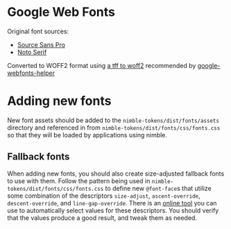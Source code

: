 # Google Web Fonts

Original font sources:

* [Source Sans Pro](https://fonts.google.com/specimen/Source+Sans+Pro)
* [Noto Serif](https://fonts.google.com/noto/specimen/Noto+Serif)

Converted to WOFF2 format using [a tff to woff2](https://everythingfonts.com/ttf-to-woff2) recommended by [google-webfonts-helper](https://github.com/majodev/google-webfonts-helper)

# Adding new fonts

New font assets should be added to the `nimble-tokens/dist/fonts/assets` directory and referenced in from `nimble-tokens/dist/fonts/css/fonts.css` so that they will be loaded by applications using nimble.

## Fallback fonts

When adding new fonts, you should also create size-adjusted fallback fonts to use with them. Follow the pattern being used in `nimble-tokens/dist/fonts/css/fonts.css` to define new `@font-face`s that utilize some combination of the descriptors `size-adjust`, `ascent-override`, `descent-override`, and `line-gap-override`. There is an [online tool](https://deploy-preview-15--upbeat-shirley-608546.netlify.app/perfect-ish-font-fallback/) you can use to automatically select values for these descriptors. You should verify that the values produce a good result, and tweak them as needed.
